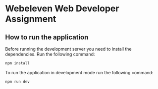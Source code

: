 # Webeleven Web Developer Assignment

## How to run the application

Before running the development server you need to install the dependencies. Run the following command:

```sh
npm install
```

To run the application in development mode run the following command:

```sh
npm run dev
```
